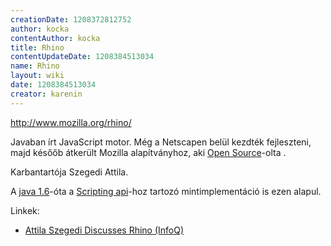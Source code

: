 ```yaml
---
creationDate: 1208372812752 
author: kocka 
contentAuthor: kocka 
title: Rhino 
contentUpdateDate: 1208384513034 
name: Rhino 
layout: wiki 
date: 1208384513034 
creator: karenin 
---
```

http://www.mozilla.org/rhino/

Javaban írt JavaScript motor. Még a Netscapen belül kezdték fejleszteni, majd későőb átkerült  Mozilla alapítványhoz, aki [Open Source](Open%20Source.html)-olta .

Karbantartója Szegedi Attila. 

A [java 1.6](java%201.6.html)-óta a [Scripting api](Scripting%20API.html)-hoz tartozó mintimplementáció is ezen alapul.

Linkek:

*   [Attila Szegedi Discusses Rhino (InfoQ)](http://www.infoq.com/interviews/szegedi-rhino)
